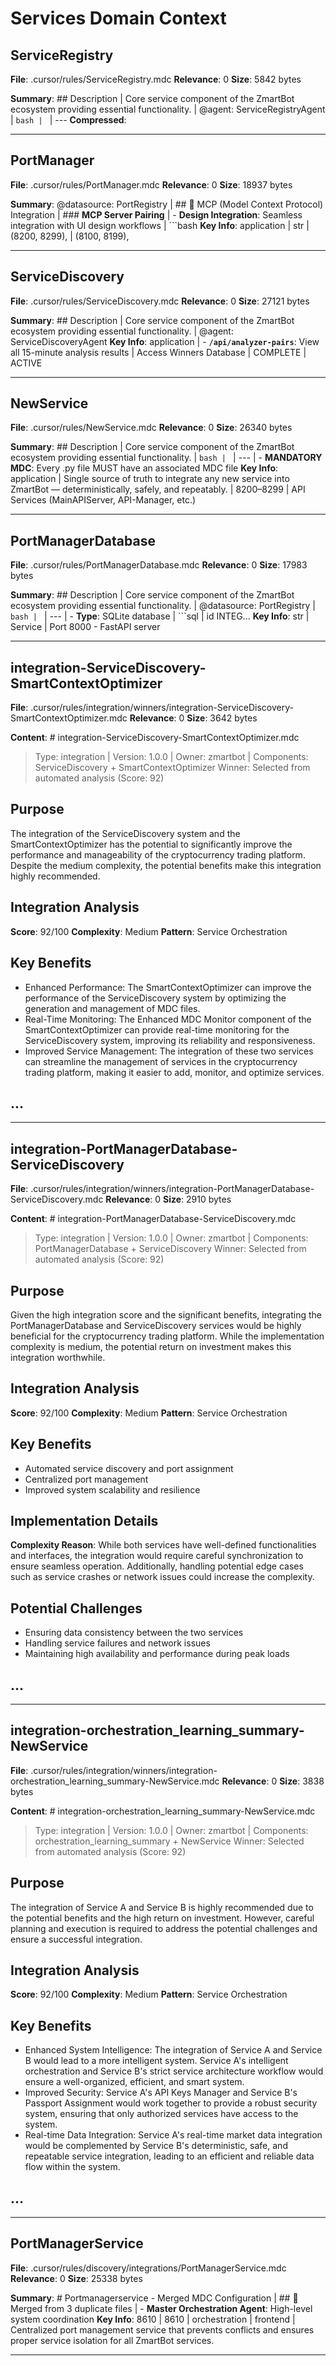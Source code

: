 # Services Domain Context

## ServiceRegistry
**File**: .cursor/rules/ServiceRegistry.mdc
**Relevance**: 0
**Size**: 5842 bytes

**Summary**: ## Description | Core service component of the ZmartBot ecosystem providing essential functionality. | @agent: ServiceRegistryAgent | ```bash | ``` | ---
**Compressed**: 

---

## PortManager
**File**: .cursor/rules/PortManager.mdc
**Relevance**: 0
**Size**: 18937 bytes

**Summary**: @datasource: PortRegistry | ## 🤖 MCP (Model Context Protocol) Integration | ### **MCP Server Pairing** | - **Design Integration**: Seamless integration with UI design workflows | ```bash
**Key Info**: application | str | (8200, 8299), | (8100, 8199),

---

## ServiceDiscovery
**File**: .cursor/rules/ServiceDiscovery.mdc
**Relevance**: 0
**Size**: 27121 bytes

**Summary**: ## Description | Core service component of the ZmartBot ecosystem providing essential functionality. | @agent: ServiceDiscoveryAgent
**Key Info**: application | - **`/api/analyzer-pairs`**: View all 15-minute analysis results | Access Winners Database | COMPLETE | ACTIVE

---

## NewService
**File**: .cursor/rules/NewService.mdc
**Relevance**: 0
**Size**: 26340 bytes

**Summary**: ## Description | Core service component of the ZmartBot ecosystem providing essential functionality. | ```bash | ``` | --- | - **MANDATORY MDC**: Every .py file MUST have an associated MDC file
**Key Info**: application | Single source of truth to integrate any new service into ZmartBot — deterministically, safely, and repeatably. | 8200–8299 | API Services (MainAPIServer, API-Manager, etc.)

---

## PortManagerDatabase
**File**: .cursor/rules/PortManagerDatabase.mdc
**Relevance**: 0
**Size**: 17983 bytes

**Summary**: ## Description | Core service component of the ZmartBot ecosystem providing essential functionality. | @datasource: PortRegistry | ```bash | ``` | --- | - **Type**: SQLite database | ```sql | id INTEG...
**Key Info**: str | Service | Port 8000 - FastAPI server

---

## integration-ServiceDiscovery-SmartContextOptimizer
**File**: .cursor/rules/integration/winners/integration-ServiceDiscovery-SmartContextOptimizer.mdc
**Relevance**: 0
**Size**: 3642 bytes

**Content**: # integration-ServiceDiscovery-SmartContextOptimizer.mdc
> Type: integration | Version: 1.0.0 | Owner: zmartbot | Components: ServiceDiscovery + SmartContextOptimizer
> Winner: Selected from automated analysis (Score: 92)

## Purpose
The integration of the ServiceDiscovery system and the SmartContextOptimizer has the potential to significantly improve the performance and manageability of the cryptocurrency trading platform. Despite the medium complexity, the potential benefits make this integration highly recommended.

## Integration Analysis
**Score**: 92/100
**Complexity**: Medium
**Pattern**: Service Orchestration

## Key Benefits
- Enhanced Performance: The SmartContextOptimizer can improve the performance of the ServiceDiscovery system by optimizing the generation and management of MDC files.
- Real-Time Monitoring: The Enhanced MDC Monitor component of the SmartContextOptimizer can provide real-time monitoring for the ServiceDiscovery system, improving its reliability and responsiveness.
- Improved Service Management: The integration of these two services can streamline the management of services in the cryptocurrency trading platform, making it easier to add, monitor, and optimize services.

## ...

---

## integration-PortManagerDatabase-ServiceDiscovery
**File**: .cursor/rules/integration/winners/integration-PortManagerDatabase-ServiceDiscovery.mdc
**Relevance**: 0
**Size**: 2910 bytes

**Content**: # integration-PortManagerDatabase-ServiceDiscovery.mdc
> Type: integration | Version: 1.0.0 | Owner: zmartbot | Components: PortManagerDatabase + ServiceDiscovery
> Winner: Selected from automated analysis (Score: 92)

## Purpose
Given the high integration score and the significant benefits, integrating the PortManagerDatabase and ServiceDiscovery services would be highly beneficial for the cryptocurrency trading platform. While the implementation complexity is medium, the potential return on investment makes this integration worthwhile.

## Integration Analysis
**Score**: 92/100
**Complexity**: Medium
**Pattern**: Service Orchestration

## Key Benefits
- Automated service discovery and port assignment
- Centralized port management
- Improved system scalability and resilience

## Implementation Details
**Complexity Reason**: While both services have well-defined functionalities and interfaces, the integration would require careful synchronization to ensure seamless operation. Additionally, handling potential edge cases such as service crashes or network issues could increase the complexity.

## Potential Challenges
- Ensuring data consistency between the two services
- Handling service failures and network issues
- Maintaining high availability and performance during peak loads

## ...

---

## integration-orchestration_learning_summary-NewService
**File**: .cursor/rules/integration/winners/integration-orchestration_learning_summary-NewService.mdc
**Relevance**: 0
**Size**: 3838 bytes

**Content**: # integration-orchestration_learning_summary-NewService.mdc
> Type: integration | Version: 1.0.0 | Owner: zmartbot | Components: orchestration_learning_summary + NewService
> Winner: Selected from automated analysis (Score: 92)

## Purpose
The integration of Service A and Service B is highly recommended due to the potential benefits and the high return on investment. However, careful planning and execution is required to address the potential challenges and ensure a successful integration.

## Integration Analysis
**Score**: 92/100
**Complexity**: Medium
**Pattern**: Service Orchestration

## Key Benefits
- Enhanced System Intelligence: The integration of Service A and Service B would lead to a more intelligent system. Service A's intelligent orchestration and Service B's strict service architecture workflow would ensure a well-organized, efficient, and smart system.
- Improved Security: Service A's API Keys Manager and Service B's Passport Assignment would work together to provide a robust security system, ensuring that only authorized services have access to the system.
- Real-time Data Integration: Service A's real-time market data integration would be complemented by Service B's deterministic, safe, and repeatable service integration, leading to an efficient and reliable data flow within the system.

## ...

---

## PortManagerService
**File**: .cursor/rules/discovery/integrations/PortManagerService.mdc
**Relevance**: 0
**Size**: 25338 bytes

**Summary**: # Portmanagerservice - Merged MDC Configuration | ## 🔗 Merged from 3 duplicate files | - **Master Orchestration Agent**: High-level system coordination
**Key Info**: 8610 | 8610 | orchestration | frontend | Centralized port management service that prevents conflicts and ensures proper service isolation for all ZmartBot services.

---

